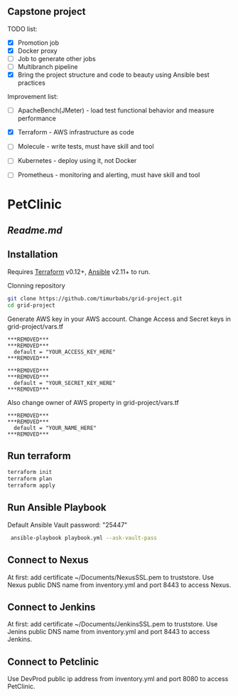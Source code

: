 ## Capstone project
TODO list:
- [x] Promotion job
- [x] Docker proxy
- [ ] Job to generate other jobs
- [ ] Multibranch pipeline
- [x] Bring the project structure and code to beauty using Ansible best practices

Improvement list:
- [ ] ApacheBench(JMeter) - load test functional behavior and measure performance
- [x] Terraform - AWS infrastructure as code
- [ ] Molecule - write tests, must have skill and tool
- [ ] Kubernetes - deploy using it, not Docker
- [ ] Prometheus -  monitoring and alerting, must have skill and tool


# PetClinic
## _Readme.md_

## Installation

Requires [Terraform](https://www.terraform.io/) v0.12+, [Ansible](https://docs.ansible.com/ansible/latest/installation_guide/intro_installation.html) v2.11+ to run.

Clonning repository
```sh
git clone https://github.com/timurbabs/grid-project.git
cd grid-project
```

Generate AWS key in your AWS account.
Change Access and Secret keys in grid-project/vars.tf
```
***REMOVED***
***REMOVED***
  default = "YOUR_ACCESS_KEY_HERE"
***REMOVED***

***REMOVED***
***REMOVED***
  default = "YOUR_SECRET_KEY_HERE"
***REMOVED***
```

Also change owner of AWS property in grid-project/vars.tf
```
***REMOVED***
***REMOVED***
  default = "YOUR_NAME_HERE"
***REMOVED***
```
## Run terraform

```sh
terraform init
terraform plan
terraform apply
```

## Run Ansible Playbook
Default Ansible Vault password: "25447"

```sh
 ansible-playbook playbook.yml --ask-vault-pass
```

## Connect to Nexus

At first: add certificate ~/Documents/NexusSSL.pem to truststore.
Use Nexus public DNS name from inventory.yml and port 8443 to access Nexus.

## Connect to Jenkins

At first: add certificate ~/Documents/JenkinsSSL.pem to truststore.
Use Jenins public DNS name from inventory.yml and port 8443 to access Jenkins.

## Connect to Petclinic

Use DevProd public ip address from inventory.yml and port 8080 to access PetClinic.
